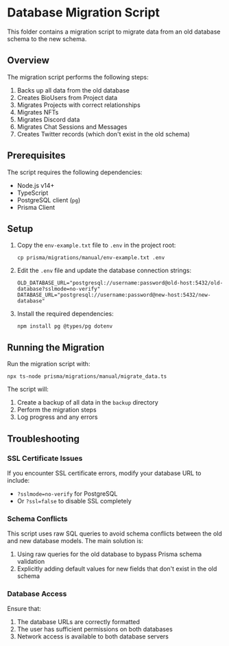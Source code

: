 # Database Migration Script

This folder contains a migration script to migrate data from an old database schema to the new schema.

## Overview

The migration script performs the following steps:
1. Backs up all data from the old database
2. Creates BioUsers from Project data
3. Migrates Projects with correct relationships
4. Migrates NFTs
5. Migrates Discord data
6. Migrates Chat Sessions and Messages
7. Creates Twitter records (which don't exist in the old schema)

## Prerequisites

The script requires the following dependencies:
- Node.js v14+
- TypeScript
- PostgreSQL client (`pg`)
- Prisma Client

## Setup

1. Copy the `env-example.txt` file to `.env` in the project root:
   ```
   cp prisma/migrations/manual/env-example.txt .env
   ```

2. Edit the `.env` file and update the database connection strings:
   ```
   OLD_DATABASE_URL="postgresql://username:password@old-host:5432/old-database?sslmode=no-verify"
   DATABASE_URL="postgresql://username:password@new-host:5432/new-database"
   ```

3. Install the required dependencies:
   ```
   npm install pg @types/pg dotenv
   ```

## Running the Migration

Run the migration script with:
```
npx ts-node prisma/migrations/manual/migrate_data.ts
```

The script will:
1. Create a backup of all data in the `backup` directory
2. Perform the migration steps
3. Log progress and any errors

## Troubleshooting

### SSL Certificate Issues

If you encounter SSL certificate errors, modify your database URL to include:
- `?sslmode=no-verify` for PostgreSQL
- Or `?ssl=false` to disable SSL completely

### Schema Conflicts

This script uses raw SQL queries to avoid schema conflicts between the old and new database models. The main solution is:
1. Using raw queries for the old database to bypass Prisma schema validation
2. Explicitly adding default values for new fields that don't exist in the old schema

### Database Access

Ensure that:
1. The database URLs are correctly formatted
2. The user has sufficient permissions on both databases
3. Network access is available to both database servers 